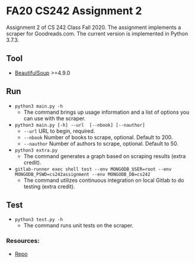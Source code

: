 # FA20 CS242 Assignment 2

Assignment 2 of CS 242 Class Fall 2020. The assignment implements a scraper for Goodreads.com. The current version is implemented in Python 3.7.3.

## Tool
* [BeautifulSoup](https://www.crummy.com/software/BeautifulSoup/bs4/doc/)  >=4.9.0

## Run
* `python3 main.py -h`
  * The command brings up usage information and a list of options you can use with the scraper.
* `python3 main.py [-h] --url  [--nbook] [--nauthor]`
  * `--url`       URL to begin, required.
  * `--nbook`     Number of books to scrape, optional. Default to 200.
  * `--nauthor`   Number of authors to scrape, optional. Default to 50.
* `python3 extra.py`
  * The command generates a graph based on scraping results (extra credit).
* `gitlab-runner exec shell test --env MONGODB_USER=root --env MONGODB_PSWD=cs242assignment --env MONGODB_DB=cs242`
  * The command utilizes continuous integration on local Gitlab to do testing (extra credit).

## Test 
* `python3 test.py -h`
  * The command runs unit tests on the scraper.

### Resources:
- [Repo](https://gitlab.engr.illinois.edu/minerl2/fa20-cs242-assignment2)
